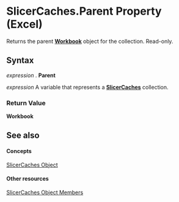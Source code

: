 
# SlicerCaches.Parent Property (Excel)

Returns the parent  **[Workbook](8c00aa60-c974-eed3-0812-3c9625eb0d4c.md)** object for the collection. Read-only.


## Syntax

 _expression_ . **Parent**

 _expression_ A variable that represents a **[SlicerCaches](d6097f70-cdc7-3be7-575c-cf43a0765e10.md)** collection.


### Return Value

 **Workbook**


## See also


#### Concepts


[SlicerCaches Object](d6097f70-cdc7-3be7-575c-cf43a0765e10.md)
#### Other resources


[SlicerCaches Object Members](a84c1677-4061-baa1-0562-de07983ac68b.md)
